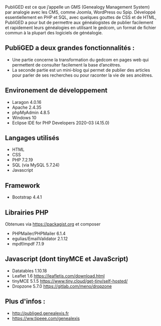 PubliGED est ce que j’appelle un GMS (Genealogy Management System) par analogie avec les CMS, comme Joomla, WordPress ou Spip. Développé essentiellement en PHP et SQL, avec quelques gouttes de CSS et de HTML, PubliGED a pour but de permettre aux généalogistes de publier facilement et rapidement leurs généalogies en utilisant le gedcom, un format de fichier commun à la plupart des logiciels de généalogie.

PubliGED a deux grandes fonctionnalités :
-----------------------------------------

- Une partie concerne la transformation du gedcom en pages web qui permettent de consulter facilement la base d’ancêtres.
- La seconde partie est un mini-blog qui permet de publier des articles pour parler de ses recherches ou pour raconter la vie de ses ancêtres.

Environement de développement
-----------------------------

- Laragon 4.0.16
- Apache 2.4.35
- phpMyAdmin 4.8.5
- Windows 10
- Eclipse IDE for PHP Developers 2020-03 (4.15.0)

Langages utilisés
-----------------

- HTML
- CSS
- PHP 7.2.19
- SQL (via MySQL 5.7.24)
- Javascript

Framework
---------

- Bootstrap 4.4.1

Librairies PHP
--------------

Obtenues via https://packagist.org et composer

- PHPMailer/PHPMailer 6.1.4 
- egulias/EmailValidator 2.1.12 
- mpdf/mpdf 7.1.9

Javascript (dont tinyMCE et JavaScript)
---------------------------------------

- Datatables 1.10.18
- Leaflet 1.6
https://leafletjs.com/download.html
- tinyMCE 5.1.5
https://www.tiny.cloud/get-tiny/self-hosted/
- Dropzone 5.7.0
https://gitlab.com/meno/dropzone

Plus d'infos : 
--------------

- http://publiged.genealexis.fr
- https://ww.tipeee.com/genealexis